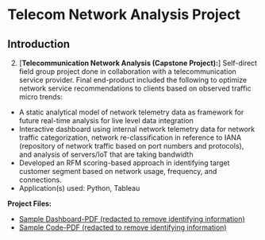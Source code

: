 # Telecom Network Analysis Project

## Introduction



2. [**Telecommunication Network Analysis (Capstone Project):**] Self-direct field group project done in collaboration with a telecommunication service provider. Final end-product included the following to optimize network service recommendations to clients based on observed traffic micro trends:
- A static analytical model of network telemetry data as framework for future real-time analysis for live level data integration
- Interactive dashboard using internal network telemetry data for network traffic categorization, network re-classification in reference to
IANA (repository of network traffic based on port numbers and protocols), and analysis of servers/IoT that are taking bandwidth
- Developed an RFM scoring-based approach in identifying target customer segment based on network usage, frequency, and connections.
- Application(s) used: Python, Tableau

**Project Files:**
- [Sample Dashboard-PDF (redacted to remove identifying information)](https://github.com/tlieva/data-science-portfolio/blob/bfd6fa57eca95773c4fa9f67d2cb91ae9d03185c/Network-Analysis-%20Dashboard.pdf)
- [Sample Code-PDF (redacted to remove identifying information)](https://github.com/tlieva/data-science-portfolio/blob/5d7493c429425f23120349743aa2105666477292/Network_Analytical_File_Sample_Code.pdf)

